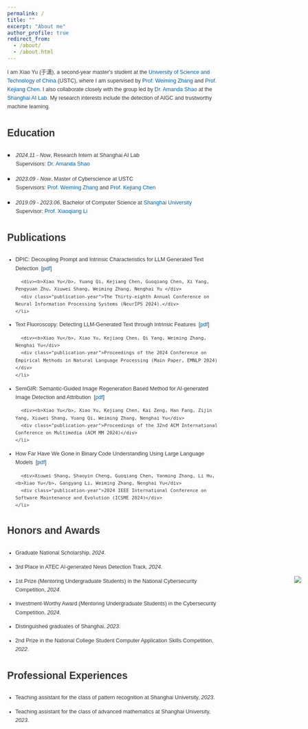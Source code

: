 ```yaml
---
permalink: /
title: ""
excerpt: "About me"
author_profile: true
redirect_from: 
  - /about/
  - /about.html
---
```

<a name="About Me"></a>
<text style="font-size: 0.9em;">
  I am Xiao Yu (于潇), a second-year master's student at the 
  <a href='https://en.wikipedia.org/wiki/University_of_Science_and_Technology_of_China' target="_blank" style="text-decoration: none; color:#005fa3;">University of Science and Technology of China</a> (USTC), where I am supervised by 
  <a href="https://scholar.google.com/citations?user=eTCfl6cAAAAJ&hl=en" target="_blank" style="text-decoration: none; color: #005fa3;">Prof. Weiming Zhang</a> and 
  <a href="http://home.ustc.edu.cn/~chenkj/" target="_blank" style="text-decoration: none; color: #005fa3;">Prof. Kejiang Chen</a>. I also collaborate closely with the group led by <a href="https://amandajshao.github.io/" target="_blank" style="text-decoration: none; color: #005fa3;">Dr. Amanda Shao</a> at the <a href="https://www.shlab.org.cn/" target="_blank" style="text-decoration: none; color: #005fa3;">Shanghai AI Lab</a>. 
  My research interests include the detection of AIGC and trustworthy machine learning.

</text>



<h3 style="font-size: 23px;"> Education</h3><a name="Education"></a>
<style>
  body {
    font-family: 'Arial', sans-serif;
    color: #333;
    line-height: 1.6;
  }
  .cv-section {
    margin-bottom: 15px;
    padding-left: 20px; /* Add padding to align with bullet */
  }
  .cv-date {
    margin-bottom: 0px;
    font-size: 0.9em;
    position: relative;
  }
  .cv-date:before {
    content: "• ";
    position: absolute;
    left: -20px; /* Adjust left position to align bullet */
    color: #000;
     top: 50%; /* 定位到父元素的垂直中间 */
  transform: translateY(-50%); /* 通过位移让圆点居中 */
    font-size: 20px;
  }
  .cv-title {
    font-size: 0.9em;
    margin-bottom: 5px;
  }
  .cv-institution {
        font-size: 0.9em;
    margin-bottom: 5px;
  }
  .cv-supervisor {
        font-size: 0.9em;
        margin-bottom: 5px;
  }
</style>
<style>
  body {
    font-family: 'Arial', sans-serif;
    color: #333;
    line-height: 1.6;
  }
  .publication-entry {
    margin-bottom: 10px;
    font-size: 0.9em;
  }
  .publication-bullet {
    color: #FF5733; /* Adjust the color to match the emoji */
    font-size: 0.9em; /* Adjust size as needed */
  }
  .publication-title {
    color: #0000EE; /* Standard link color */
    text-decoration: none; /* No underline */
    font-weight: bold;
     font-size: 0.9em;
  }
  .authors {
    font-weight: bold;
     font-size: 0.9em;
  }
  .publication-year {
    font-style: italic;
     font-size: 0.95em;
  }
ul {
  list-style-position: outside;
  padding-left: 19px
}
</style>

<div class="cv-section">
  <div class="cv-date"><em>2024.11&nbsp;-&nbsp;Now</em>, Research Intern at Shanghai AI Lab</div>
  <div class="cv-supervisor">Supervisors: <a href="https://amandajshao.github.io/" target="_blank" style="text-decoration: none; color: #005fa3;">Dr. Amanda Shao</a></div>
</div>


<div class="cv-section">
  <div class="cv-date"><em>2023.09&nbsp;-&nbsp;Now</em>, Master of Cyberscience at USTC</div>
  <div class="cv-supervisor">Supervisors: <a href="https://scholar.google.com/citations?user=eTCfl6cAAAAJ&hl=en" target="_blank" style="text-decoration: none; color: #005fa3;">Prof. Weiming Zhang</a> and <a href="http://home.ustc.edu.cn/~chenkj/" target="_blank" style="text-decoration: none; color: #005fa3;">Prof. Kejiang Chen</a></div>
</div>

<div class="cv-section">
  <div class="cv-date"><em>2019.09&nbsp;-&nbsp;2023.06</em>, Bachelor of Computer Science at <a href="https://en.shu.edu.cn/" target="_blank" style="text-decoration: none; color: #005fa3;">Shanghai University</a></div>
  <div class="cv-supervisor">Supervisor: <a href="https://scholar.google.com/citations?hl=zh-CN&user=JGm4z4YAAAAJ" target="_blank" style="text-decoration: none; color: #005fa3;">Prof. Xiaoqiang Li</a></div>
</div>


<h3 style="font-size: 23px;"> Publications</h3><a name="Publications"></a>
<div class="publication-entry">
  <ul>
    <li>
      DPIC: Decoupling Prompt and Intrinsic Characteristics for LLM Generated Text Detection&nbsp;&nbsp;[<a href="https://openreview.net/pdf?id=BZh05P2EoN" target="_blank" style="text-decoration: none; color: #005fa3;">pdf</a>]

      <div><b>Xiao Yu</b>, Yuang Qi, Kejiang Chen, Guoqiang Chen, Xi Yang, Pengyuan Zhu, Xiuwei Shang, Weiming Zhang, Nenghai Yu </div>
      <div class="publication-year">The Thirty-eighth Annual Conference on Neural Information Processing Systems (NeurIPS 2024).</div>
    </li>
  </ul>
  </div>
<div class="publication-entry">
  <ul>
    <li>
      Text Fluoroscopy: Detecting LLM-Generated Text through Intrinsic Features&nbsp;&nbsp;[<a href="https://aclanthology.org/2024.emnlp-main.885.pdf" target="_blank" style="text-decoration: none; color: #005fa3;">pdf</a>]

      <div><b>Xiao Yu</b>, Xiao Yu, Kejiang Chen, Qi Yang, Weiming Zhang, Nenghai Yu</div>
      <div class="publication-year">Proceedings of the 2024 Conference on Empirical Methods in Natural Language Processing (Main Paper, EMNLP 2024)</div>
    </li>
  </ul>
</div>
<div class="publication-entry">
  <ul>
    <li>
      SemGIR: Semantic-Guided Image Regeneration Based Method for AI-generated Image Detection and Attribution&nbsp;&nbsp;[<a href="https://openreview.net/pdf?id=D969j33VyX" target="_blank" style="text-decoration: none; color: #005fa3;">pdf</a>]

      <div><b>Xiao Yu</b>, Xiao Yu, Kejiang Chen, Kai Zeng, Han Fang, Zijin Yang, Xiuwei Shang, Yuang Qi, Weiming Zhang, Nenghai Yu</div>
      <div class="publication-year">Proceedings of the 32nd ACM International Conference on Multimedia (ACM MM 2024)</div>
    </li>
  </ul>
</div>
<div class="publication-entry">
  <ul>
    <li>
      How Far Have We Gone in Binary Code Understanding Using Large Language Models&nbsp;&nbsp;[<a href="https://ieeexplore.ieee.org/abstract/document/10795058/" target="_blank" style="text-decoration: none; color: #005fa3;">pdf</a>]

      <div>Xiuwei Shang, Shaoyin Cheng, Guoqiang Chen, Yanming Zhang, Li Hu, <b>Xiao Yu</b>, Gangyang Li, Weiming Zhang, Nenghai Yu</div>
      <div class="publication-year">2024 IEEE International Conference on Software Maintenance and Evolution (ICSME 2024)</div>
    </li>
  </ul>
</div>


<h3 style="font-size: 23px;"> Honors and Awards</h3><a name="Honors and Awards"></a>
<div class="publication-entry">
  <ul>
    <li>
    Graduate National Scholarship, <em>2024</em>. 
    </li>
  </ul>
</div>

<div class="publication-entry">
  <ul>
    <li>
    3rd Place in ATEC AI-generated News Detection Track, <em>2024</em>.
    </li>
  </ul>
</div>

<div class="publication-entry">
  <ul>
    <li>
    1st Prize (Mentoring Undergraduate Students) in the National Cybersecurity Competition, <em>2024</em>.
    </li>
  </ul>
</div>

<div class="publication-entry">
  <ul>
    <li>
    Investment-Worthy Award (Mentoring Undergraduate Students) in the Cybersecurity Competition, <em>2024</em>.
    </li>
  </ul>
</div>

<div class="publication-entry">
  <ul>
    <li>
    Distinguished graduates of Shanghai, <em>2023</em>. 
    </li>
  </ul>
</div>



<div class="publication-entry">
  <ul>
    <li>
    2nd Prize in the National College Student Computer Application Skills Competition, <em>2022</em>.
    </li>
  </ul>
</div>


<h3 style="font-size: 23px;"> Professional Experiences</h3><a name="Professional Experiences"></a>
<div class="publication-entry">
  <ul>
    <li>
    Teaching assistant for the class of pattern recognition at Shanghai University, <em>2023</em>.
    </li>
  </ul>
</div><div class="publication-entry">
  <ul>
    <li>
    Teaching assistant for the class of advanced mathematics at Shanghai University, <em>2023</em>.
    </li>
  </ul>
</div>

<a class="fixed-tracker" href="https://clustrmaps.com/site/1c3wx" title="Visit tracker">
  <img src="//www.clustrmaps.com/map_v2.png?d=lZ47XZvaFr_mw90J4ASxcFgGHWsI4sfXAuGD4Glde-k&cl=ffffff" />
</a>

<style>
  .fixed-tracker {
    position: fixed;
    right: 5%;
    top: 35%;
    transform: translateY(-50%);
    z-index: 9999;
    opacity: 1; /* 初始状态完全可见 */
    transition: opacity 0.3s ease; /* 平滑过渡效果 */
  }
</style>

<script>

  const tracker = document.querySelector('.fixed-tracker');


  const maxOpacity = 1;
  const minOpacity = 0;

 
  window.addEventListener('scroll', function () {
    const scrollPosition = window.scrollY;  
    const maxScroll = document.documentElement.scrollHeight - window.innerHeight;  
    const opacity = 1 - (scrollPosition / maxScroll)*4;  
    tracker.style.opacity = Math.max(minOpacity, Math.min(opacity, maxOpacity));
  });
</script>







